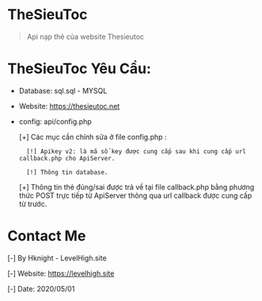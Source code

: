 # TheSieuToc
> Api nạp thẻ của website Thesieutoc 

# TheSieuToc Yêu Cầu:
- Database: sql.sql - MYSQL

- Website: https://thesieutoc.net

- config: api/config.php

   [+] Các mục cần chỉnh sửa ở file config.php :
   
        [!] Apikey v2: là mã số key được cung cấp sau khi cung cấp url callback.php cho ApiServer.
        
        [!] Thông tin database.
        
   [+] Thông tin thẻ đúng/sai được trả về tại file callback.php bằng phương thức POST trực tiếp từ ApiServer thông qua url callback được cung cấp từ trước.     
 
 # Contact Me
   [-] By Hknight - LevelHigh.site
   
   [-] Website: https://levelhigh.site
   
   [-] Date: 2020/05/01
   
